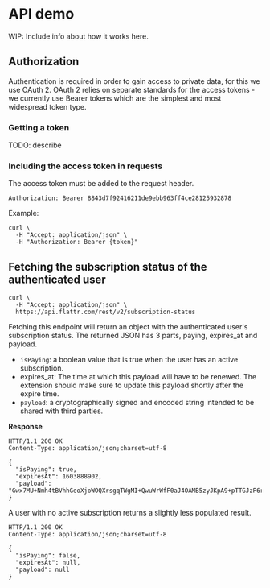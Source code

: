 # API demo
WIP: Include info about how it works here.

## Authorization

Authentication is required in order to gain access to private data, for this we use OAuth 2. OAuth 2 relies on separate standards for the access tokens - we currently use Bearer tokens which are the simplest and most widespread token type.

### Getting a token

TODO: describe

### Including the access token in requests

The access token must be added to the request header.

    Authorization: Bearer 8843d7f92416211de9ebb963ff4ce28125932878

Example:

    curl \
      -H "Accept: application/json" \
      -H "Authorization: Bearer {token}"

## Fetching the subscription status of the authenticated user


    curl \
      -H "Accept: application/json" \
      https://api.flattr.com/rest/v2/subscription-status

Fetching this endpoint will return an object with the authenticated user's subscription status. The returned JSON has 3 parts, paying, expires_at and payload.

* `isPaying`: a boolean value that is true when the user has an active subscription.
* expires_at: The time at which this payload will have to be renewed. The extension should make sure to update this payload shortly after the expire time.
* `payload`: a cryptographically signed and encoded string intended to be shared with third parties.

**Response**

    HTTP/1.1 200 OK
    Content-Type: application/json;charset=utf-8

    {
      "isPaying": true,
      "expiresAt": 1603888902,
      "payload": "Gwx7MU+Nmh4tBVhhGeoXjoWOQXrsgqTWgMI+QwuWrWfF0aJ4OAMB5zyJKpA9+pTTGJzP6rVEzZw"
    }

A user with no active subscription returns a slightly less populated result.

    HTTP/1.1 200 OK
    Content-Type: application/json;charset=utf-8

    {
      "isPaying": false,
      "expiresAt": null,
      "payload": null
    }
